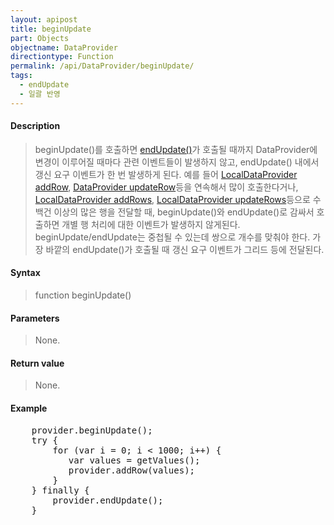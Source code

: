 ```yaml
---
layout: apipost
title: beginUpdate
part: Objects
objectname: DataProvider
directiontype: Function
permalink: /api/DataProvider/beginUpdate/
tags:
  - endUpdate
  - 일괄 반영
---
```



#### Description

> beginUpdate()를 호출하면 [endUpdate()](/api/DataProvider/endUpdate)가 호출될 때까지 DataProvider에 변경이 이루어질 때마다 관련 이벤트들이 발생하지 않고, endUpdate() 내에서 갱신 요구 이벤트가 한 번 발생하게 된다. 예를 들어 [LocalDataProvider addRow](/api/LocalDataProvider/addRow/), [DataProvider updateRow](/api/DataProvider/updateRow/)등을 연속해서 많이 호출한다거나, [LocalDataProvider addRows](/api/LocalDataProvider/addRows), [LocalDataProvider updateRows](/api/LocalDataProvider/updateRows/)등으로 수백건 이상의 많은 행을 전달할 때, beginUpdate()와 endUpdate()로 감싸서 호출하면 개별 행 처리에 대한 이벤트가 발생하지 않게된다. beginUpdate/endUpdate는 중첩될 수 있는데 쌍으로 개수를 맞춰야 한다. 가장 바깥의 endUpdate()가 호출될 때 갱신 요구 이벤트가 그리드 등에 전달된다.

#### Syntax

> function beginUpdate()

#### Parameters

> None.

#### Return value

> None.

#### Example

<pre class="prettyprint">
    provider.beginUpdate();
    try {
        for (var i = 0; i < 1000; i++) {
           var values = getValues();
           provider.addRow(values);
        }
    } finally {
        provider.endUpdate();
    }
</pre>

